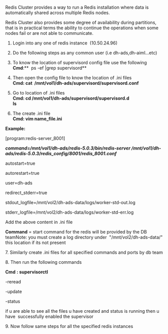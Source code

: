 Redis Cluster provides a way to run a Redis installation where data is
automatically shared across multiple Redis nodes.

Redis Cluster also provides some degree of availability during
partitions, that is in practical terms the ability to continue the
operations when some nodes fail or are not able to communicate. 

1.  Login into any one of redis instance  (10.50.24.96)

2.  Do the following steps as any common user (i.e dh-ads,dh-aiml...etc)

3.  To know the location of supervisord config file use the following\
    **Cmd**:**  ps -ef \|grep supervisord**

4.  Then open the config file to know the location of .ini files\
    **Cmd: cat  /mnt/vol1/dh-ads/supervisord/supervisord.conf**

5.  Go to location of .ini files\
    **Cmd: cd /mnt/vol1/dh-ads/supervisord/supervisord.d**\
    **ls**

6.  The create .ini file \
    **Cmd: vim name_file.ini**

**Example:**

\[program:redis-server_8001\]

***command=/mnt/vol1/dh-ads/redis-5.0.3/bin/redis-server
/mnt/vol1/dh-ads/redis-5.0.3/redis_config/8001/redis_8001.conf***

autostart=true

autorestart=true

user=dh-ads

redirect_stderr=true

stdout_logfile=/mnt/vol2/dh-ads-data/logs/worker-std-out.log

stderr_logfile=/mnt/vol2/dh-ads-data/logs/worker-std-err.log

Add the above content in .ini file 

**Command** = start command for the redis will be provided by the DB
teamNote: you must create a log directory under 
"/mnt/vol2/dh-ads-data/" this location if its not present

7\. Similarly create .ini files for all specified commands and ports by
db team 

8\. Then run the following commands 

**Cmd** **: supervisorctl**

-reread 

-update

-status 

if u are able to see all the files u have created and status is running
then u have  successfully enabled the supervisor 

9\. Now follow same steps for all the specified redis instances
